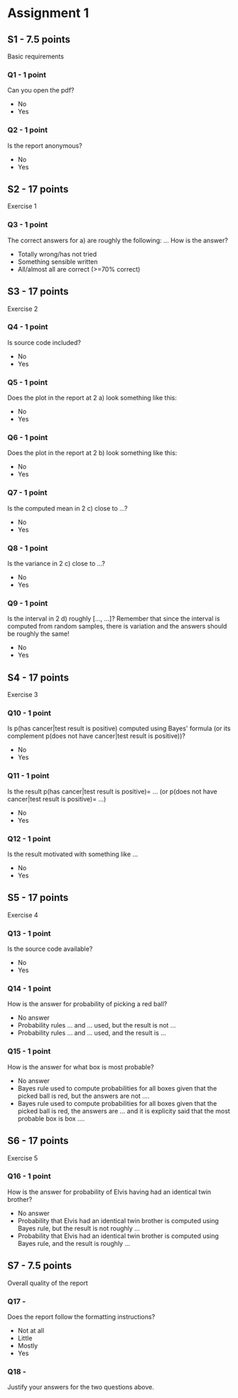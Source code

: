# Assignment 1

## S1 - 7.5 points

Basic requirements

### Q1 - 1 point

Can you open the pdf?

- No
- Yes

### Q2 - 1 point

Is the report anonymous?

- No
- Yes

## S2 - 17 points

Exercise 1

### Q3 - 1 point

The correct answers for a) are roughly the following:
...
How is the answer?

- Totally wrong/has not tried
- Something sensible written
- All/almost all are correct (>=70% correct)

## S3 - 17 points

Exercise 2

### Q4 - 1 point

Is source code included?

- No
- Yes

### Q5 - 1 point

Does the plot in the report at 2 a) look something like this:

- No
- Yes

### Q6 - 1 point

Does the plot in the report at 2 b) look something like this:

- No
- Yes

### Q7 - 1 point

Is the computed mean in 2 c) close to ...?

- No
- Yes

### Q8 - 1 point

Is the variance in 2 c) close to ...?

- No
- Yes


### Q9 - 1 point

Is the interval in 2 d) roughly [..., ...]? Remember that since the interval is computed from random samples, there is variation and the answers should be roughly the same!

- No
- Yes

## S4 - 17 points

Exercise 3

### Q10 - 1 point

Is p(has cancer|test result is positive) computed using Bayes' formula (or its complement p(does not have cancer|test result is positive))?

- No
- Yes

### Q11 - 1 point

Is the result p(has cancer|test result is positive)= ... (or p(does not have cancer|test result is positive)= ...)

- No
- Yes

### Q12 - 1 point

Is the result motivated with something like ...

- No
- Yes

## S5 - 17 points

Exercise 4

### Q13 - 1 point

Is the source code available?

- No
- Yes

### Q14 - 1 point

How is the answer for probability of picking a red ball?

- No answer
- Probability rules ... and ... used, but the result is not ...
- Probability rules ... and ... used, and the result is ...

### Q15 - 1 point

How is the answer for what box is most probable?

- No answer
- Bayes rule used to compute probabilities for all boxes given that the picked ball is red, but the answers are not ....
- Bayes rule used to compute probabilities for all boxes given that the picked ball is red, the answers are ... and it is explicity said that the most probable box is box ....

## S6 - 17 points

Exercise 5

### Q16 - 1 point

How is the answer for probability of Elvis having had an identical twin brother?

- No answer
- Probability that Elvis had an identical twin brother is computed using Bayes rule, but the result is not roughly ...
- Probability that Elvis had an identical twin brother is computed using Bayes rule, and the result is roughly ...

## S7 - 7.5 points

Overall quality of the report

### Q17 -

Does the report follow the formatting instructions?

- Not at all
- Little
- Mostly
- Yes

### Q18 -

Justify your answers for the two questions above.
